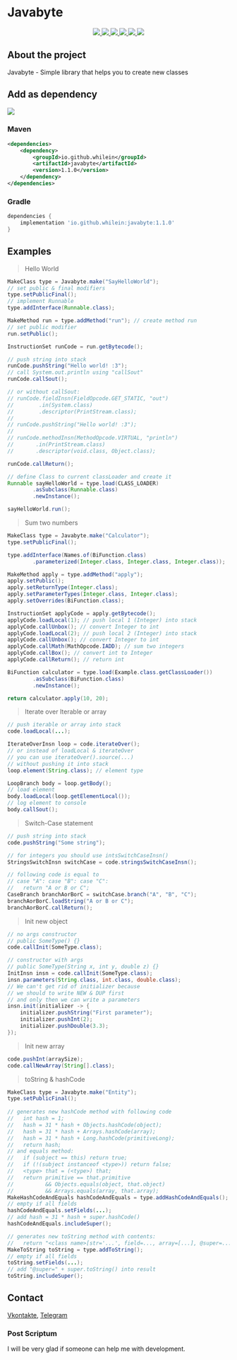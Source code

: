 <!-- @formatter:off  -->

# Javabyte

<div align="center">
  <a href="https://github.com/whilein/javabyte/blob/master/LICENSE">
    <img src="https://img.shields.io/github/license/whilein/javabyte">
  </a>

  <a href="https://discord.gg/ANEHruraCc">
    <img src="https://img.shields.io/discord/819859288049844224?logo=discord">
  </a>

  <a href="https://github.com/whilein/javabyte/issues">
    <img src="https://img.shields.io/github/issues/whilein/javabyte">
  </a>

  <a href="https://github.com/whilein/javabyte/pulls">
    <img src="https://img.shields.io/github/issues-pr/whilein/javabyte">
  </a>

  <a href="https://search.maven.org/artifact/io.github.whilein/javabyte">
    <img src="https://img.shields.io/maven-central/v/io.github.whilein/javabyte">
  </a>

  <a href="https://github.com/whilein/javabyte/actions">
    <img src="https://img.shields.io/github/workflow/status/whilein/javabyte/test">
  </a>
</div>

## About the project

Javabyte - Simple library that helps you to create new classes

## Add as dependency

<div>
  <a href="https://search.maven.org/artifact/io.github.whilein/javabyte">
    <img src="https://img.shields.io/maven-central/v/io.github.whilein/javabyte">
  </a>
</div>

### Maven
```xml
<dependencies>
    <dependency>
        <groupId>io.github.whilein</groupId>
        <artifactId>javabyte</artifactId>
        <version>1.1.0</version>
    </dependency>
</dependencies>
```

### Gradle
```groovy
dependencies {
    implementation 'io.github.whilein:javabyte:1.1.0'
}
```

## Examples
> Hello World
```java
MakeClass type = Javabyte.make("SayHelloWorld");
// set public & final modifiers
type.setPublicFinal();
// implement Runnable
type.addInterface(Runnable.class);

MakeMethod run = type.addMethod("run"); // create method run
// set public modifier
run.setPublic();

InstructionSet runCode = run.getBytecode();

// push string into stack
runCode.pushString("Hello world! :3");
// call System.out.println using "callSout"
runCode.callSout();

// or without callSout:
// runCode.fieldInsn(FieldOpcode.GET_STATIC, "out")
//        .in(System.class)
//        .descriptor(PrintStream.class);
//
// runCode.pushString("Hello world! :3");
//
// runCode.methodInsn(MethodOpcode.VIRTUAL, "println")
//       .in(PrintStream.class)
//       .descriptor(void.class, Object.class);

runCode.callReturn();

// define Class to current classLoader and create it
Runnable sayHelloWorld = type.load(CLASS_LOADER)
        .asSubclass(Runnable.class)
        .newInstance();

sayHelloWorld.run();
```
> Sum two numbers
```java
MakeClass type = Javabyte.make("Calculator");
type.setPublicFinal();

type.addInterface(Names.of(BiFunction.class)
        .parameterized(Integer.class, Integer.class, Integer.class));

MakeMethod apply = type.addMethod("apply");
apply.setPublic();
apply.setReturnType(Integer.class);
apply.setParameterTypes(Integer.class, Integer.class);
apply.setOverrides(BiFunction.class);

InstructionSet applyCode = apply.getBytecode();
applyCode.loadLocal(1); // push local 1 (Integer) into stack
applyCode.callUnbox(); // convert Integer to int
applyCode.loadLocal(2); // push local 2 (Integer) into stack
applyCode.callUnbox(); // convert Integer to int
applyCode.callMath(MathOpcode.IADD); // sum two integers
applyCode.callBox(); // convert int to Integer
applyCode.callReturn(); // return int

BiFunction calculator = type.load(Example.class.getClassLoader())
        .asSubclass(BiFunction.class)
        .newInstance();

return calculator.apply(10, 20);
```
> Iterate over Iterable or array
```java
// push iterable or array into stack
code.loadLocal(...);

IterateOverInsn loop = code.iterateOver();
// or instead of loadLocal & iterateOver 
// you can use iterateOver().source(...)
// without pushing it into stack
loop.element(String.class); // element type

LoopBranch body = loop.getBody();
// load element
body.loadLocal(loop.getElementLocal());
// log element to console
body.callSout();
```
> Switch-Case statement
```java
// push string into stack
code.pushString("Some string");

// for integers you should use intsSwitchCaseInsn()
StringsSwitchInsn switchCase = code.stringsSwitchCaseInsn();

// following code is equal to
// case "A": case "B": case "C":
//   return "A or B or C";
CaseBranch branchAorBorC = switchCase.branch("A", "B", "C");
branchAorBorC.loadString("A or B or C");
branchAorBorC.callReturn();
```
> Init new object
```java
// no args constructor
// public SomeType() {}
code.callInit(SomeType.class);

// constructor with args
// public SomeType(String x, int y, double z) {}
InitInsn insn = code.callInit(SomeType.class);
insn.parameters(String.class, int.class, double.class);
// We can't get rid of initializer because
// we should to write NEW & DUP first
// and only then we can write a parameters
insn.init(initializer -> {
    initializer.pushString("First parameter");
    initializer.pushInt(2);
    initializer.pushDouble(3.3);
});

```
> Init new array
```java
code.pushInt(arraySize);
code.callNewArray(String[].class);
```
> toString & hashCode
```java
MakeClass type = Javabyte.make("Entity");
type.setPublicFinal();
 
// generates new hashCode method with following code
//   int hash = 1;
//   hash = 31 * hash + Objects.hashCode(object);
//   hash = 31 * hash + Arrays.hashCode(array);
//   hash = 31 * hash + Long.hashCode(primitiveLong);
//   return hash;
// and equals method:
//   if (subject == this) return true;
//   if (!(subject instanceof <type>)) return false;
//   <type> that = (<type>) that;
//   return primitive == that.primitive 
//          && Objects.equals(object, that.object) 
//          && Arrays.equals(array, that.array);
MakeHashCodeAndEquals hashCodeAndEquals = type.addHashCodeAndEquals();
// empty if all fields
hashCodeAndEquals.setFields(...);
// add hash = 31 * hash + super.hashCode()
hashCodeAndEquals.includeSuper();

// generates new toString method with contents:
//   return "<class name>[str='...', field=..., array=[...], @super=...]
MakeToString toString = type.addToString();
// empty if all fields
toString.setFields(...);
// add "@super=" + super.toString() into result
toString.includeSuper();
```
## Contact
[Vkontakte](https://vk.com/id623151994),
[Telegram](https://t.me/whilein)

### Post Scriptum

I will be very glad if someone can help me with development.

<!-- @formatter:on  -->
